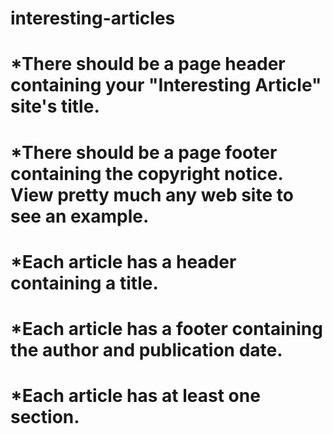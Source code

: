 # interesting-articles
# *There should be a page header containing your "Interesting Article" site's title.
# *There should be a page footer containing the copyright notice. View pretty much any web site to see an example.
# *Each article has a header containing a title.
# *Each article has a footer containing the author and publication date.
# *Each article has at least one section.